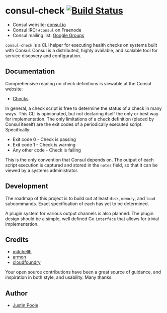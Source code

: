 # consul-check [![Build Status](https://travis-ci.org/srspnda/consul-check.png)](https://travis-ci.org/srspnda/consul-check)

* Consul website: [consul.io](https://consul.io)
* Consul IRC: `#consul` on Freenode
* Consul mailing list: [Google Groups](https://groups.google.com/group/consul-tool/)

`consul-check` is a CLI helper for executing health checks on systems built
with Consul. Consul is a distributed, highly available, and scalable tool for
service discovery and configuration.

## Documentation

Comprehensive reading on check definitions is viewable at the Consul website:

* [Checks](https://consul.io/docs/agent/checks.html)

In general, a check script is free to determine the status of a check in many
ways. This CLI is opinionated, but not declaring itself the only or best way for
implementation. The only limitations of a check definition (placed by Consul
iteself) are the exit codes of a periodically executed script. Specifically:

* Exit code 0 - Check is passing
* Exit code 1 - Check is warning
* Any other code - Check is failing

This is the only convention that Consul depends on. The output of each script
execution is captured and stored in the `notes` field, so that it can be viewed
by a systems administrator.

## Development

The roadmap of this project is to build out at least `disk`, `memory`, and `load`
subcommands. Exact specification of each has yet to be determined.

A plugin system for various output channels is also planned. The plugin design
should be a simple, well defined Go `interface` that allows for trivial
implementation.

## Credits

* [mitchellh](https://github.com/mitchellh)
* [armon](https://github.com/armon)
* [cloudfoundry](https://github.com/cloudfoundry)

Your open source contributions have been a great source of guidance, and
inspiration in both style, and usability. Many thanks.

## Author

* [Justin Poole](mailto://sdpnda@gmail.com)
